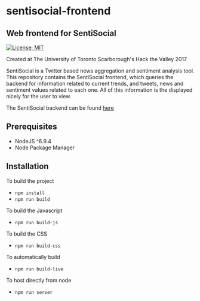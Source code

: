 # sentisocial-frontend
## Web frontend for SentiSocial

[![License: MIT](https://img.shields.io/badge/license-MIT-brightgreen.svg)]()

Created at The University of Toronto Scarborough's Hack the Valley 2017

SentiSocial is a Twitter based news aggregation and sentiment analysis tool.
This repository contains the SentiSocial frontend, which queries the backend for
information related to current trends, and tweets, news and sentiment values
related to each one. All of this information is the displayed nicely for the
user to view.

The SentiSocial backend can be found [here](github.com/SentiSocial/sentisocial-backend)

## Prerequisites

* NodeJS ^6.9.4
* Node Package Manager

## Installation

To build the project
* `npm install`
* `npm run build`

To build the Javascript
* `npm run build-js`

To build the CSS
* `npm run build-css`

To automatically build
* `npm run build-live`

To host directly from node
* `npm run server`
